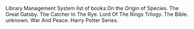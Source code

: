 Library Management System
list of books:On the Origin of Species.
The Great Gatsby.
The Catcher In The Rye.
Lord Of The Rings Trilogy.
The Bible. unknown.
War And Peace. 
Harry Potter Series.
